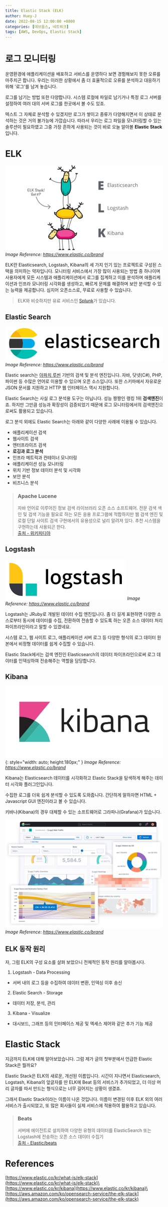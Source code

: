 ```yaml
---
title: Elastic Stack (ELK)
author: Huey-J
date: 2022-08-15 12:00:00 +0800
categories: [데브옵스, 네트워크]
tags: [AWS, DevOps, Elastic Stack]
---
```


# 로그 모니터링

운영환경에 애플리케이션을 배포하고 서비스를 운영하다 보면 경험해보지 못한 오류를 마주치곤 합니다.
우리는 이러한 상황에서 좀 더 효율적으로 오류를 분석하고 대응하기 위해 '로그'를 남겨 놓습니다.

로그를 남기는 방법 또한 다양합니다. 시스템 로컬에 파일로 남기거나 특정 로그 서버를 설정하여 여러 대의 서버 로그를 한곳에서 볼 수도 있죠.

텍스트 그 자체로 분석할 수 있겠지만 로그가 쌓이고 종류가 다양해지면서 이 상태로 분석하는 것은 거의 불가능에 가깝습니다.
따라서 우리는 로그 파일을 모니터링할 수 있는 솔루션이 필요하였고 그중 가장 흔하게 사용되는 것이 바로 오늘 알아볼 **Elastic Stack**입니다.


# ELK

![elk stack](/assets/img/elk_stack.png)
_Image Reference: https://www.elastic.co/brand_

ELK란 Elasticsearch, Logstash, Kibana의 세 가지 인기 있는 프로젝트로 구성된 스택을 의미하는 약자입니다.
모니터링 서비스에서 가장 많이 사용되는 방법 중 하나이며 사용자에게 모든 시스템과 애플리케이션에서 로그를 집계하고 이를 분석하며 애플리케이션과 인프라 모니터링 시각화를 생성하고, 빠르게 문제를 해결하며 보안 분석할 수 있는 능력을 제공합니다.
심지어 오픈소스로, 무료로 사용할 수 있습니다.

> ELK와 비슷하지만 유료 서비스인 [Splunk](https://www.splunk.com/en_us/about-splunk.html)가 있습니다.


## Elastic Search

![elastic search](/assets/img/elastic_search.png)
_Image Reference: https://www.elastic.co/brand_

Elastic search는 [아파치 루씬](#apache-lucene) 기반의 검색 및 분석 엔진입니다.
자바, 닷넷(C#), PHP, 파이썬 등 수많은 언어로 이용할 수 있으며 오픈 소스입니다.
또한 스키마에서 자유로운 JSON 문서를 지원하고 HTTP 웹 인터페이스 역시 지원합니다.

Elastic Search는 사실 로그 분석용 도구는 아닙니다. 성능 짱짱인 랭킹 1위 **검색엔진**이죠.
하지만 그만큼 성능과 확장성이 검증되었기 때문에 로그 모니터링에서의 검색엔진으로써도 활용되고 있습니다.

로그 분석 외에도 Elastic Search는 아래와 같이 다양한 사례에 이용될 수 있습니다.

- 애플리케이션 검색
- 웹사이트 검색
- 엔터프라이즈 검색
- **로깅과 로그 분석**
- 인프라 메트릭과 컨테이너 모니터링
- 애플리케이션 성능 모니터링
- 위치 기반 정보 데이터 분석 및 시각화
- 보안 분석
- 비즈니스 분석

> ### Apache Lucene
> 자바 언어로 이루어진 정보 검색 라이브러리 오픈 소스 소프트웨어.
> 전문 검색 색인 및 검색 기능을 필요로 하는 모든 응용 프로그램에 적합하지만 웹 검색 엔진 및 로컬 단일 사이트 검색 구현에서의 유용성으로 널리 알려져 있다.
> 추천 시스템을 구현하는데 사용되곤 한다.\
> [출처 - 위키피디아](https://ko.wikipedia.org/wiki/아파치_루씬)

## Logstash

![logstash](/assets/img/logstash.png)
_Image Reference: https://www.elastic.co/brand_

Logstash는 JRuby로 개발된 데이터 수집 엔진입니다.
좀 더 길게 표현하면 다양한 소스로부터 동시에
데이터를 수집, 전환하여 전송할 수 있도록 하는 오픈 소스 데이터 처리 파이프라인이라고 말할 수 있겠네요.

시스템 로그, 웹 사이트 로그, 애플리케이션 서버 로그 등 다양한 형식의 로그 데이터 원본에서 비정형 데이터를 쉽게 수집할 수 있습니다.

Elastic Stack에서는 검색 엔진인 Elasticsearch의 데이터 파이프라인으로써 로그 데이터를 인덱싱하여 전송해주는 역할을 담당합니다.

## Kibana

![kibana](/assets/img/kibana.png){: style="width: auto; height:180px;" }
_Image Reference: https://www.elastic.co/brand_

Kibana는 Elasticsearch 데이터를 시각화하고 Elastic Stack을 탐색하게 해주는 데이터 시각화 플러그인입니다.

수집한 로그를 더욱 쉽게 분석할 수 있도록 도와줍니다.
간단하게 말하자면 HTML + Javascript GUI 엔진이라고 볼 수 있습니다.

키바나(Kibana)의 경우 대체할 수 있는 소프트웨어로 그라파나(Grafana)가 있습니다.

![kibana](/assets/img/kibana_example.png)
_Image Reference: https://www.elastic.co/brand_

## ELK 동작 원리

자, 그럼 ELK의 구성 요소를 살펴 보았으니 전체적인 동작 원리를 알아봅시다.

1. Logstash - Data Processing
- 서버 내의 로그 등을 수집하여 데이터 변환, 인덱싱 이후 송신
2. Elastic Search - Storage
- 데이터 저장, 분석, 관리
3. Kibana - Visualize
- 대시보드, 그래프 등의 인터페이스 제공 및 엑세스 제어와 같은 추가 기능 제공


# Elastic Stack

지금까지 ELK에 대해 알아보았습니다. 그럼 제가 글의 첫부분에서 언급한 Elastic Stack은 뭘까요?

Elastic Stack은 ELK의 새로운, 개선된 이름입니다.
시간이 지나면서 Elasticsearch, Logstash, Kibana의 앞글자를 딴 ELK에 Beat 등의 서비스가 추가되었고,
더 이상 머리 글자를 따서 만드는 형식으로는 너무 길어지는 상황이 생겼죠.

그래서 Elastic Stack이라는 이름이 나온 것입니다.
이름이 변경된 이후 ELK 외의 여러 서비스가 출시되었고, 또 많은 회사들이 실제 서비스에 적용하여 활용하고 있습니다.

> ### Beats
> 서버에 에이전트로 설치하여 다양한 유형의 데이터를 ElasticSearch 또는 Logstash에 전송하는 오픈 소스 데이터 수집기\
> [출처 - Elastic/beats](https://www.elastic.co/kr/beats)


# References

[https://www.elastic.co/kr/what-is/elk-stack](https://www.elastic.co/kr/what-is/elk-stack)\
[https://www.elastic.co/kr/kibana](https://www.elastic.co/kr/kibana)\
[https://aws.amazon.com/ko/opensearch-service/the-elk-stack](https://aws.amazon.com/ko/opensearch-service/the-elk-stack)
